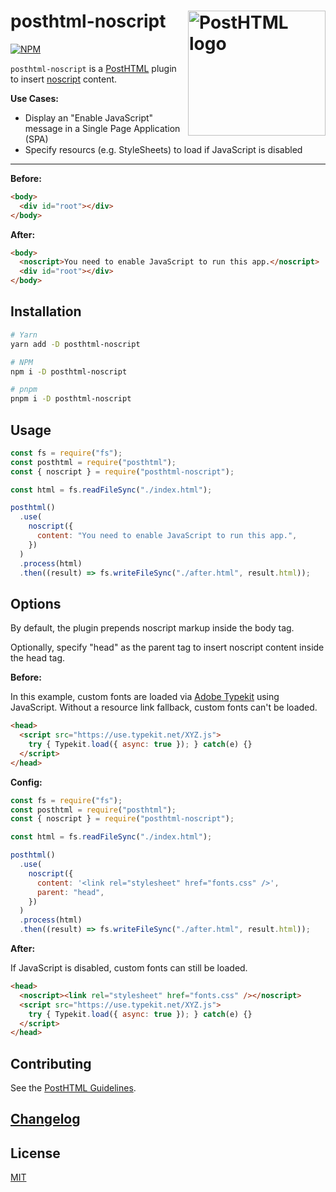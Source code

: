 # posthtml-noscript <img align="right" width="220" height="200" title="PostHTML logo" src="http://posthtml.github.io/posthtml/logo.svg">

[![NPM][npm]][npm-url]

`posthtml-noscript` is a [PostHTML](https://github.com/posthtml/posthtml) plugin to insert [noscript](https://developer.mozilla.org/en-US/docs/Web/HTML/Element/noscript) content.

**Use Cases:**

- Display an "Enable JavaScript" message in a Single Page Application (SPA)
- Specify resourcs (e.g. StyleSheets) to load if JavaScript is disabled

---

**Before:**

```html
<body>
  <div id="root"></div>
</body>
```

**After:**

```html
<body>
  <noscript>You need to enable JavaScript to run this app.</noscript>
  <div id="root"></div>
</body>
```

## Installation

```bash
# Yarn
yarn add -D posthtml-noscript

# NPM
npm i -D posthtml-noscript

# pnpm
pnpm i -D posthtml-noscript
```

## Usage

```js
const fs = require("fs");
const posthtml = require("posthtml");
const { noscript } = require("posthtml-noscript");

const html = fs.readFileSync("./index.html");

posthtml()
  .use(
    noscript({
      content: "You need to enable JavaScript to run this app.",
    })
  )
  .process(html)
  .then((result) => fs.writeFileSync("./after.html", result.html));
```

## Options

By default, the plugin prepends noscript markup inside the body tag.

Optionally, specify "head" as the parent tag to insert noscript content inside the head tag.

**Before:**

In this example, custom fonts are loaded via [Adobe Typekit](https://fonts.adobe.com/) using JavaScript. Without a resource link fallback, custom fonts can't be loaded.

```html
<head>
  <script src="https://use.typekit.net/XYZ.js">
    try { Typekit.load({ async: true }); } catch(e) {}
  </script>
</head>
```

**Config:**

```js
const fs = require("fs");
const posthtml = require("posthtml");
const { noscript } = require("posthtml-noscript");

const html = fs.readFileSync("./index.html");

posthtml()
  .use(
    noscript({
      content: '<link rel="stylesheet" href="fonts.css" />',
      parent: "head",
    })
  )
  .process(html)
  .then((result) => fs.writeFileSync("./after.html", result.html));
```

**After:**

If JavaScript is disabled, custom fonts can still be loaded.

```html
<head>
  <noscript><link rel="stylesheet" href="fonts.css" /></noscript>
  <script src="https://use.typekit.net/XYZ.js">
    try { Typekit.load({ async: true }); } catch(e) {}
  </script>
</head>
```

## Contributing

See the [PostHTML Guidelines](https://github.com/posthtml/posthtml/tree/master/docs).

## [Changelog](CHANGELOG.md)

## License

[MIT](LICENSE)

[npm]: https://img.shields.io/npm/v/posthtml-noscript.svg?color=blue
[npm-url]: https://npmjs.com/package/posthtml-noscript
